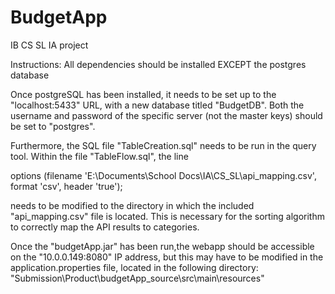 # BudgetApp

IB CS SL IA project

Instructions:
All dependencies should be installed EXCEPT the postgres database

Once postgreSQL has been installed, it needs to be set up to the 
"localhost:5433" URL, with a new database titled "BudgetDB". Both
the username and password of the specific server (not the master keys)
should be set to "postgres". 


Furthermore, the SQL file "TableCreation.sql" needs to be run in the
query tool. Within the file "TableFlow.sql", the line

options (filename 'E:\Documents\School Docs\IA\CS_SL\api_mapping.csv', format 'csv', header 'true');

needs to be modified to the directory in which the included "api_mapping.csv"
file is located. This is necessary for the sorting algorithm to correctly
map the API results to categories.


Once the "budgetApp.jar" has been run,the webapp should be accessible 
on the "10.0.0.149:8080" IP address, but this may have to be modified 
in the application.properties file, located in the following directory: 
"Submission\Product\budgetApp_source\src\main\resources"
